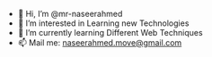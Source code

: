 - 👋 Hi, I’m @mr-naseerahmed
- 👀 I’m interested in Learning new Technologies
- 🌱 I’m currently learning Different Web Techniques
- 📫 Mail me: naseerahmed.move@gmail.com

<!---
mr-naseerahmed/mr-naseerahmed is a ✨ special ✨ repository because its `README.md` (this file) appears on your GitHub profile.
You can click the Preview link to take a look at your changes.
--->
